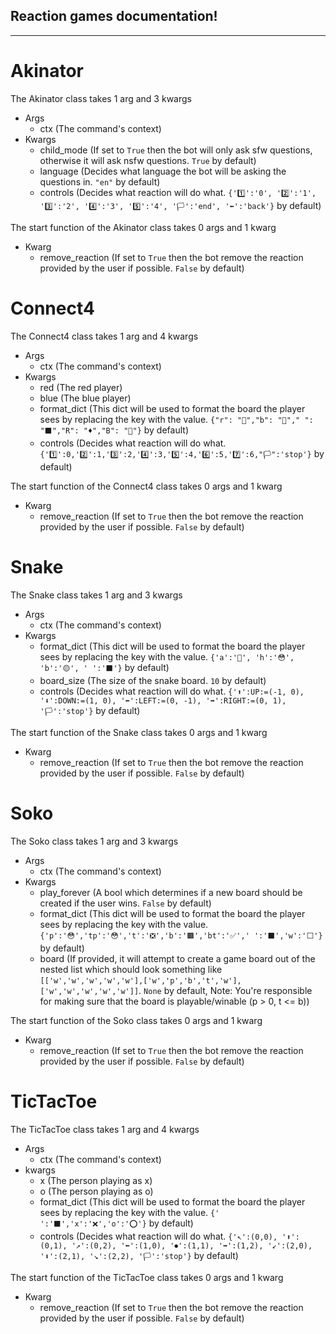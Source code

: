 ## Reaction games documentation!
---
# Akinator
The Akinator class takes 1 arg and 3 kwargs
- Args
	- ctx (The command's context)
- Kwargs
	- child_mode (If set to `True` then the bot will only ask sfw questions, otherwise it will ask nsfw questions. `True` by default)
	- language (Decides what language the bot will be asking the questions in. `"en"` by default)
	- controls (Decides what reaction will do what. `{'1️⃣':'0', '2️⃣':'1', '3️⃣':'2', '4️⃣':'3', '5️⃣':'4', '🏳':'end', '⬅':'back'}` by default)

The start function of the Akinator class takes 0 args and 1 kwarg
- Kwarg
	- remove_reaction (If set to `True` then the bot remove the reaction provided by the user if possible. `False` by default)

# Connect4
The Connect4 class takes 1 arg and 4 kwargs
- Args
	- ctx (The command's context)
- Kwargs
	- red (The red player)
	- blue (The blue player)
	- format_dict (This dict will be used to format the board the player sees by replacing the key with the value. `{"r": "🔴","b": "🔵"," ": "⬛","R": "♦️","B": "🔷"}` by default)
	- controls (Decides what reaction will do what. `{'1️⃣':0,'2️⃣':1,'3️⃣':2,'4️⃣':3,'5️⃣':4,'6️⃣':5,'7️⃣':6,"🏳":'stop'}` by default)

The start function of the Connect4 class takes 0 args and 1 kwarg
- Kwarg
	- remove_reaction (If set to `True` then the bot remove the reaction provided by the user if possible. `False` by default)

# Snake
The Snake class takes 1 arg and 3 kwargs
- Args
	- ctx (The command's context)
- Kwargs
	- format_dict (This dict will be used to format the board the player sees by replacing the key with the value. `{'a':'🍎', 'h':'😳', 'b':'🟡', ' ':'⬛'}` by default)
	- board_size (The size of the snake board. `10` by default)
	- controls (Decides what reaction will do what. `{'⬆':UP:=(-1, 0), '⬇':DOWN:=(1, 0), '⬅':LEFT:=(0, -1), '➡':RIGHT:=(0, 1), '🏳️':'stop'}` by default)

The start function of the Snake class takes 0 args and 1 kwarg
- Kwarg
	- remove_reaction (If set to `True` then the bot remove the reaction provided by the user if possible. `False` by default)

# Soko
The Soko class takes 1 arg and 3 kwargs
- Args
	- ctx (The command's context)
- Kwargs
	- play_forever (A bool which determines if a new board should be created if the user wins. `False` by default)
	- format_dict (This dict will be used to format the board the player sees by replacing the key with the value. `{'p':'😳','tp':'😳','t':'❎','b':'🟫','bt':'✅',' ':'⬛','w':'⬜'}` by default)
	- board (If provided, it will attempt to create a game board out of the nested list which should look something like `[['w','w','w','w','w'],['w','p','b','t','w'],['w','w','w','w','w']]`. `None` by default, Note: You're responsible for making sure that the board is playable/winable (p > 0, t <= b))

The start function of the Soko class takes 0 args and 1 kwarg
- Kwarg
	- remove_reaction (If set to `True` then the bot remove the reaction provided by the user if possible. `False` by default)


# TicTacToe
The TicTacToe class takes 1 arg and 4 kwargs
- Args
	- ctx (The command's context)
- kwargs
	- x (The person playing as x)
	- o (The person playing as o)
	- format_dict (This dict will be used to format the board the player sees by replacing the key with the value. `{' ':'⬛','x':'❌','o':'⭕'}` by default)
	- controls (Decides what reaction will do what. `{'↖':(0,0), '⬆':(0,1), '↗':(0,2), '⬅':(1,0), '⏺':(1,1), '➡':(1,2), '↙':(2,0), '⬇':(2,1), '↘':(2,2), '🏳':'stop'}` by default)

The start function of the TicTacToe class takes 0 args and 1 kwarg
- Kwarg
	- remove_reaction (If set to `True` then the bot remove the reaction provided by the user if possible. `False` by default)
